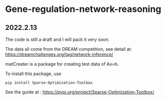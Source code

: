 # Gene-regulation-network-reasoning
## 2022.2.13
The code is still a draft and I will pack it very soon.  

The data all come from the DREAM competition, see detail at: https://dreamchallenges.org/tag/network-inference/  
  
  
matCreater is a package for creating test data of Ax=b.  

To install this package, use 

```{python}
pip install Sparse-Optimization-Toolbox
```

See the guide at : https://pypi.org/project/Sparse-Optimization-Toolbox/
